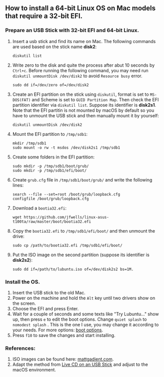 ## How to install a 64-bit Linux OS on Mac models that require a 32-bit EFI.

### Prepare an USB Stick with 32-bit EFI and 64-bit Linux. 
1. Insert a usb stick and find its name on Mac. The following commands are used based on the stick name **disk2**:
   ```
   diskutil list
   ```
2. Write zero to the disk and quite the process after abut 10 seconds by `Ctrl+c`. Before running the following command, you may need run `diskutil unmountDisk /dev/disk2` to avoid `Resource busy` error.
   ```
   sudo dd if=/dev/zero of=/dev/disk2
   ```
3. Create an EFI partition on the stick using `diskutil`, format is set to `MS-DOS(FAT)` and Scheme is set to `GUID Partition Map`. Then check the EFI partition identifier via `diskutil list`. Suppose its identifier is **disk2s1**. Note that the EFI partitin is not mounted by macOS by default so you have to unmount the USB stick and then manually mount it by yourself:
   ```
   diskutil unmountDisk /dev/disk2
   ```

4. Mount the EFI partition to `/tmp/sdb1`:
   ```
   mkdir /tmp/sdb1
   sudo mount -o rw -t msdos /dev/disk2s1 /tmp/sdb1
   ```

5. Create some folders in the EFI partition:
   ```
   sudo mkdir -p /tmp/sdb1/boot/grub/
   sudo mkdir -p /tmp/sdb1/efi/boot/
   ```

6. Create `grub.cfg` file in `/tmp/sdb1/boot/grub/` and write the following lines:
   ```
   search --file --set=root /boot/grub/loopback.cfg
   configfile /boot/grub/loopback.cfg
   ```

7. Download a `bootia32.efi`:
   ```
   wget https://github.com/jfwells/linux-asus-t100ta/raw/master/boot/bootia32.efi
   ```

8. Copy the `bootia32.efi` to `/tmp/sdb1/efi/boot/` and then unmount the drive:
   ```
   sudo cp /path/to/bootia32.efi /tmp/sdb1/efi/boot/
   ```

9.  Put the ISO image on the second partition (suppose its identifier is **disk2s2**):
    ```
    sudo dd if=/path/to/lubuntu.iso of=/dev/disk2s2 bs=1M.
    ```

### Install the OS.
1. Insert the USB stick to the old Mac.
2. Power on the machine and hold the `Alt` key until two drivers show on the screen.
3. Choose the EFI and press Enter.
4. Wait for a couple of seconds and some texts like "Try Lubuntu..." show up, then press `e` to edit the boot options. Change `quiet splash` to `nomodest splash` . This is the one I use, you may change it according to your needs. For more options: [boot options](https://wiki.ubuntuusers.de/Bootoptionen/).
5. Press `f10` to save the changes and start installing. 

### References:
1. ISO images can be found here: [mattgadient.com](https://mattgadient.com/linux-dvd-images-and-how-to-for-32-bit-efi-macs-late-2006-models/).
2. Adapt the method from [Live CD on an USB Stick](https://mesom.de/efi32boot/index.html) and adjust to the macOS environment.